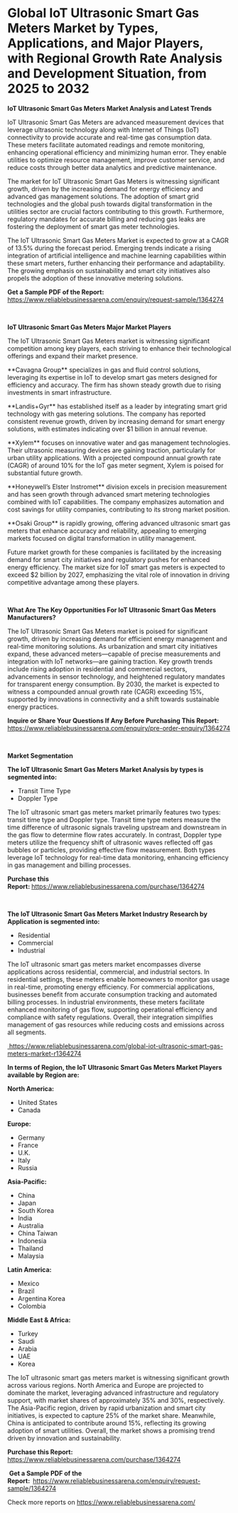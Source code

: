 <p><h1>Global IoT Ultrasonic Smart Gas Meters Market by Types, Applications, and Major Players, with Regional Growth Rate Analysis and Development Situation, from 2025 to 2032</h1></p><p><strong>IoT Ultrasonic Smart Gas Meters Market Analysis and Latest Trends</strong></p>
<p><p>IoT Ultrasonic Smart Gas Meters are advanced measurement devices that leverage ultrasonic technology along with Internet of Things (IoT) connectivity to provide accurate and real-time gas consumption data. These meters facilitate automated readings and remote monitoring, enhancing operational efficiency and minimizing human error. They enable utilities to optimize resource management, improve customer service, and reduce costs through better data analytics and predictive maintenance.</p><p>The market for IoT Ultrasonic Smart Gas Meters is witnessing significant growth, driven by the increasing demand for energy efficiency and advanced gas management solutions. The adoption of smart grid technologies and the global push towards digital transformation in the utilities sector are crucial factors contributing to this growth. Furthermore, regulatory mandates for accurate billing and reducing gas leaks are fostering the deployment of smart gas meter technologies.</p><p>The IoT Ultrasonic Smart Gas Meters Market is expected to grow at a CAGR of 13.5% during the forecast period. Emerging trends indicate a rising integration of artificial intelligence and machine learning capabilities within these smart meters, further enhancing their performance and adaptability. The growing emphasis on sustainability and smart city initiatives also propels the adoption of these innovative metering solutions.</p></p>
<p><strong>Get a Sample PDF of the Report:&nbsp;</strong> <a href="https://www.reliablebusinessarena.com/enquiry/request-sample/1364274?utm_campaign=3138&utm_medium=2&utm_source=Github&utm_content=ia&utm_term=07042025&utm_id=iot-ultrasonic-smart-gas-meters">https://www.reliablebusinessarena.com/enquiry/request-sample/1364274</a></p>
<p>&nbsp;</p>
<p><strong>IoT Ultrasonic Smart Gas Meters Major Market Players</strong></p>
<p><p>The IoT Ultrasonic Smart Gas Meters market is witnessing significant competition among key players, each striving to enhance their technological offerings and expand their market presence. </p><p>**Cavagna Group** specializes in gas and fluid control solutions, leveraging its expertise in IoT to develop smart gas meters designed for efficiency and accuracy. The firm has shown steady growth due to rising investments in smart infrastructure.</p><p>**Landis+Gyr** has established itself as a leader by integrating smart grid technology with gas metering solutions. The company has reported consistent revenue growth, driven by increasing demand for smart energy solutions, with estimates indicating over $1 billion in annual revenue.</p><p>**Xylem** focuses on innovative water and gas management technologies. Their ultrasonic measuring devices are gaining traction, particularly for urban utility applications. With a projected compound annual growth rate (CAGR) of around 10% for the IoT gas meter segment, Xylem is poised for substantial future growth.</p><p>**Honeywell’s Elster Instromet** division excels in precision measurement and has seen growth through advanced smart metering technologies combined with IoT capabilities. The company emphasizes automation and cost savings for utility companies, contributing to its strong market position.</p><p>**Osaki Group** is rapidly growing, offering advanced ultrasonic smart gas meters that enhance accuracy and reliability, appealing to emerging markets focused on digital transformation in utility management.</p><p>Future market growth for these companies is facilitated by the increasing demand for smart city initiatives and regulatory pushes for enhanced energy efficiency. The market size for IoT smart gas meters is expected to exceed $2 billion by 2027, emphasizing the vital role of innovation in driving competitive advantage among these players.</p></p>
<p>&nbsp;</p>
<p><strong>What Are The Key Opportunities For IoT Ultrasonic Smart Gas Meters Manufacturers?</strong></p>
<p><p>The IoT Ultrasonic Smart Gas Meters market is poised for significant growth, driven by increasing demand for efficient energy management and real-time monitoring solutions. As urbanization and smart city initiatives expand, these advanced meters—capable of precise measurements and integration with IoT networks—are gaining traction. Key growth trends include rising adoption in residential and commercial sectors, advancements in sensor technology, and heightened regulatory mandates for transparent energy consumption. By 2030, the market is expected to witness a compounded annual growth rate (CAGR) exceeding 15%, supported by innovations in connectivity and a shift towards sustainable energy practices.</p></p>
<p><strong>Inquire or Share Your Questions If Any Before Purchasing This Report:</strong> <a href="https://www.reliablebusinessarena.com/enquiry/pre-order-enquiry/1364274?utm_campaign=3138&utm_medium=2&utm_source=Github&utm_content=ia&utm_term=07042025&utm_id=iot-ultrasonic-smart-gas-meters">https://www.reliablebusinessarena.com/enquiry/pre-order-enquiry/1364274</a></p>
<p>&nbsp;</p>
<p><strong>Market Segmentation</strong></p>
<p><strong>The IoT Ultrasonic Smart Gas Meters Market Analysis by types is segmented into:</strong></p>
<p><ul><li>Transit Time Type</li><li>Doppler Type</li></ul></p>
<p><p>The IoT ultrasonic smart gas meters market primarily features two types: transit time type and Doppler type. Transit time type meters measure the time difference of ultrasonic signals traveling upstream and downstream in the gas flow to determine flow rates accurately. In contrast, Doppler type meters utilize the frequency shift of ultrasonic waves reflected off gas bubbles or particles, providing effective flow measurement. Both types leverage IoT technology for real-time data monitoring, enhancing efficiency in gas management and billing processes.</p></p>
<p><strong>Purchase this Report:&nbsp;</strong><a href="https://www.reliablebusinessarena.com/purchase/1364274?utm_campaign=3138&utm_medium=2&utm_source=Github&utm_content=ia&utm_term=07042025&utm_id=iot-ultrasonic-smart-gas-meters">https://www.reliablebusinessarena.com/purchase/1364274</a></p>
<p>&nbsp;</p>
<p><strong>The IoT Ultrasonic Smart Gas Meters Market Industry Research by Application is segmented into:</strong></p>
<p><ul><li>Residential</li><li>Commercial</li><li>Industrial</li></ul></p>
<p><p>The IoT ultrasonic smart gas meters market encompasses diverse applications across residential, commercial, and industrial sectors. In residential settings, these meters enable homeowners to monitor gas usage in real-time, promoting energy efficiency. For commercial applications, businesses benefit from accurate consumption tracking and automated billing processes. In industrial environments, these meters facilitate enhanced monitoring of gas flow, supporting operational efficiency and compliance with safety regulations. Overall, their integration simplifies management of gas resources while reducing costs and emissions across all segments.</p></p>
<p><a href="https://www.reliablebusinessarena.com/global-iot-ultrasonic-smart-gas-meters-market-r1364274?utm_campaign=3138&utm_medium=2&utm_source=Github&utm_content=ia&utm_term=07042025&utm_id=iot-ultrasonic-smart-gas-meters">&nbsp;https://www.reliablebusinessarena.com/global-iot-ultrasonic-smart-gas-meters-market-r1364274</a></p>
<p><strong>In terms of Region, the IoT Ultrasonic Smart Gas Meters Market Players available by Region are:</strong></p>
<p>
    <p> <strong> North America: </strong>
        <ul>
            <li>United States</li>
            <li>Canada</li>
        </ul>
        </p> 
    <p> <strong> Europe: </strong>
        <ul>
            <li>Germany</li>
            <li>France</li>
            <li>U.K.</li>
            <li>Italy</li>
            <li>Russia</li>
        </ul>
        </p> 
    <p> <strong> Asia-Pacific: </strong>
        <ul>
            <li>China</li>
            <li>Japan</li>
            <li>South Korea</li>
            <li>India</li>
            <li>Australia</li>
            <li>China Taiwan</li>
            <li>Indonesia</li>
            <li>Thailand</li>
            <li>Malaysia</li>
        </ul>
        </p> 
    <p> <strong> Latin America: </strong>
        <ul>
            <li>Mexico</li>
            <li>Brazil</li>
            <li>Argentina Korea</li>
            <li>Colombia</li>
        </ul>
        </p> 
    <p> <strong> Middle East & Africa: </strong>
        <ul>
            <li>Turkey</li>
            <li>Saudi</li>
            <li>Arabia</li>
            <li>UAE</li>
            <li>Korea</li>
        </ul>
    </p>
    </p>
<p><p>The IoT ultrasonic smart gas meters market is witnessing significant growth across various regions. North America and Europe are projected to dominate the market, leveraging advanced infrastructure and regulatory support, with market shares of approximately 35% and 30%, respectively. The Asia-Pacific region, driven by rapid urbanization and smart city initiatives, is expected to capture 25% of the market share. Meanwhile, China is anticipated to contribute around 15%, reflecting its growing adoption of smart utilities. Overall, the market shows a promising trend driven by innovation and sustainability.</p></p>
<p><strong>Purchase this Report: </strong><a href="https://www.reliablebusinessarena.com/purchase/1364274?utm_campaign=3138&utm_medium=2&utm_source=Github&utm_content=ia&utm_term=07042025&utm_id=iot-ultrasonic-smart-gas-meters">https://www.reliablebusinessarena.com/purchase/1364274</a></p>
<p>&nbsp;<strong>Get a Sample PDF of the Report:&nbsp;&nbsp;</strong><a href="https://www.reliablebusinessarena.com/enquiry/request-sample/1364274?utm_campaign=3138&utm_medium=2&utm_source=Github&utm_content=ia&utm_term=07042025&utm_id=iot-ultrasonic-smart-gas-meters">https://www.reliablebusinessarena.com/enquiry/request-sample/1364274</a></p>
<p><strong></strong></p>
<p>Check more reports on <a href="https://www.reliablebusinessarena.com/?utm_campaign=3138&utm_medium=2&utm_source=Github&utm_content=ia&utm_term=07042025&utm_id=iot-ultrasonic-smart-gas-meters">https://www.reliablebusinessarena.com/</a></p>